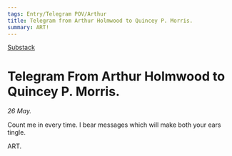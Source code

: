 ```yaml
---
tags: Entry/Telegram POV/Arthur
title: Telegram from Arthur Holmwood to Quincey P. Morris.
summary: ART!
---
```


[Substack](https://draculadaily.substack.com/p/dracula-may-26-7b2)

# Telegram From Arthur Holmwood to Quincey P. Morris.

_26 May._

Count me in every time. I bear messages which will make both your ears tingle.

ART.